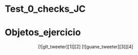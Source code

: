 # Test_0_checks_JC

# Objetos_ejercicio

<p align="center"> 
 [![glt_tweeter][1]][2]
 [![guane_tweeter][3]][4]
 </p>
 
 
[1]:  https://github.com/juan-pineda/Objetos_ejercicio/blob/main/GLT_Logistics.png
[2]:  https://twitter.com/GLT_INC

[3]: https://github.com/juan-pineda/Objetos_ejercicio/blob/main/GUANE_Logo.png
[4]: https://twitter.com/guaneai?lang=en
